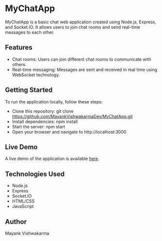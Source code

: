 # MyChatApp
MyChatApp is a basic chat web application created using Node.js, Express, and Socket.IO. It allows users to join chat rooms and send real-time messages to each other.

## Features
- Chat rooms: Users can join different chat rooms to communicate with others.
- Real-time messaging: Messages are sent and received in real time using WebSocket technology.
  
## Getting Started
To run the application locally, follow these steps:

- Clone this repository: git clone https://github.com/MayankVishwakarmaDev/MyChatApp.git
- Install dependencies: npm install
- Start the server: npm start
- Open your browser and navigate to http://localhost:3000

## Live Demo
A live demo of the application is available [here](https://mychatapp-l8qp.onrender.com/).

## Technologies Used
- Node.js
- Express
- Socket.IO
- HTML/CSS
- JavaScript
## Author
Mayank Vishwakarma
